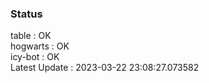 ### Status


table : OK  
hogwarts : OK  
icy-bot : OK  
Latest Update : 2023-03-22 23:08:27.073582
